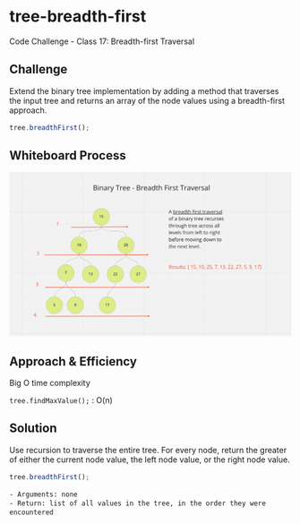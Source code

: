 # tree-breadth-first

Code Challenge - Class 17: Breadth-first Traversal

## Challenge

Extend the binary tree implementation by adding a method that traverses the input tree and returns an array of the node values using a breadth-first approach.

```javascript
tree.breadthFirst();
```

## Whiteboard Process

![tree-breadth-first](./tree-breadth-first.png)

## Approach & Efficiency

Big O time complexity

`tree.findMaxValue();` : O(n)

## Solution

Use recursion to traverse the entire tree. For every node, return the greater of either the current node value, the left node value, or the right node value.

```javascript
tree.breadthFirst();
```

```plaintext
- Arguments: none
- Return: list of all values in the tree, in the order they were encountered
```
